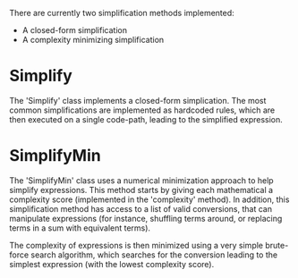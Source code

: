 There are currently two simplification methods implemented:
* A closed-form simplification
* A complexity minimizing simplification

# Simplify

The 'Simplify' class implements a closed-form simplication. The most common simplifications are implemented as hardcoded rules, which are then executed on a single code-path, leading to the simplified expression.

# SimplifyMin

The 'SimplifyMin' class uses a numerical minimization approach to help simplify expressions. This method starts by giving each mathematical a complexity score (implemented in the 'complexity' method). In addition, this simplification method has access to a list of valid conversions, that can manipulate expressions (for instance, shuffling terms around, or replacing terms in a sum with equivalent terms).

The complexity of expressions is then minimized using a very simple brute-force search algorithm, which searches for the conversion leading to the simplest expression (with the lowest complexity score).

